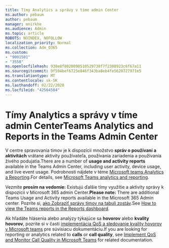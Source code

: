 ```yaml
---
title: Tímy Analytics a správy v tíme admin Center
ms.author: pebaum
author: pebaum
manager: mnirkhe
ms.audience: Admin
ms.topic: article
ROBOTS: NOINDEX, NOFOLLOW
localization_priority: Normal
ms.collection: Adm_O365
ms.custom:
- "9001501"
- "3558"
ms.openlocfilehash: 938e8f8020090510529738f7f2308923c6f67a11
ms.sourcegitcommit: 9f594bef6725e846f343ba8eb4fe5620727971e5
ms.translationtype: MT
ms.contentlocale: sk-SK
ms.lasthandoff: 02/22/2020
ms.locfileid: "42564504"
---
```

# <a name="teams-analytics-and-reports-in-the-teams-admin-center"></a><span data-ttu-id="0490a-102">Tímy Analytics a správy v tíme admin Center</span><span class="sxs-lookup"><span data-stu-id="0490a-102">Teams Analytics and Reports in the Teams Admin Center</span></span>

<span data-ttu-id="0490a-103">V centre spravovania tímov je k dispozícii množstvo **správ o používaní a aktivitách** vrátane aktivity používateľa, používania zariadenia a používania živého podujatia.</span><span class="sxs-lookup"><span data-stu-id="0490a-103">There are a number of **usage and activity reports** available in the Teams Admin Center, including user activity, device usage, and live event usage.</span></span> <span data-ttu-id="0490a-104">Podrobnosti nájdete v téme [Microsoft teams Analytics a Reporting](https://docs.microsoft.com/microsoftteams/teams-analytics-and-reports/teams-reporting-reference).</span><span class="sxs-lookup"><span data-stu-id="0490a-104">For details, see [Microsoft Teams analytics and reporting](https://docs.microsoft.com/microsoftteams/teams-analytics-and-reports/teams-reporting-reference).</span></span>

<span data-ttu-id="0490a-105">Vezmite **prosím na vedomie:** Existujú ďalšie tímy využitie a aktivity správy k dispozícii v Microsoft 365 admin Center.</span><span class="sxs-lookup"><span data-stu-id="0490a-105">**Please note:** There are additional Teams Usage and Activity reports available in the Microsoft 365 Admin center.</span></span> <span data-ttu-id="0490a-106">Pozrite si, [ako Zobraziť správy tímov na tabuli zostáv](https://docs.microsoft.com/microsoftteams/teams-activity-reports#how-to-view-the-teams-reports-in-the-reports-dashboard).</span><span class="sxs-lookup"><span data-stu-id="0490a-106">See [How to view the Teams reports in the Reports dashboard](https://docs.microsoft.com/microsoftteams/teams-activity-reports#how-to-view-the-teams-reports-in-the-reports-dashboard).</span></span>

<span data-ttu-id="0490a-107">Ak hľadáte hlásenia alebo analýzy týkajúce sa **hovorov** alebo **kvality hovorov**, pozrite si v časti [implementácia QoS a sledovanie kvality hovorov v Microsoft teams](https://docs.microsoft.com/microsoftteams/monitor-call-quality-qos) pre súvisiacu dokumentáciu.</span><span class="sxs-lookup"><span data-stu-id="0490a-107">If you are looking for reporting or analytics related to **calls** or **call quality**, see [Implement QoS and Monitor Call Quality in Microsoft Teams](https://docs.microsoft.com/microsoftteams/monitor-call-quality-qos) for related documentation.</span></span>

